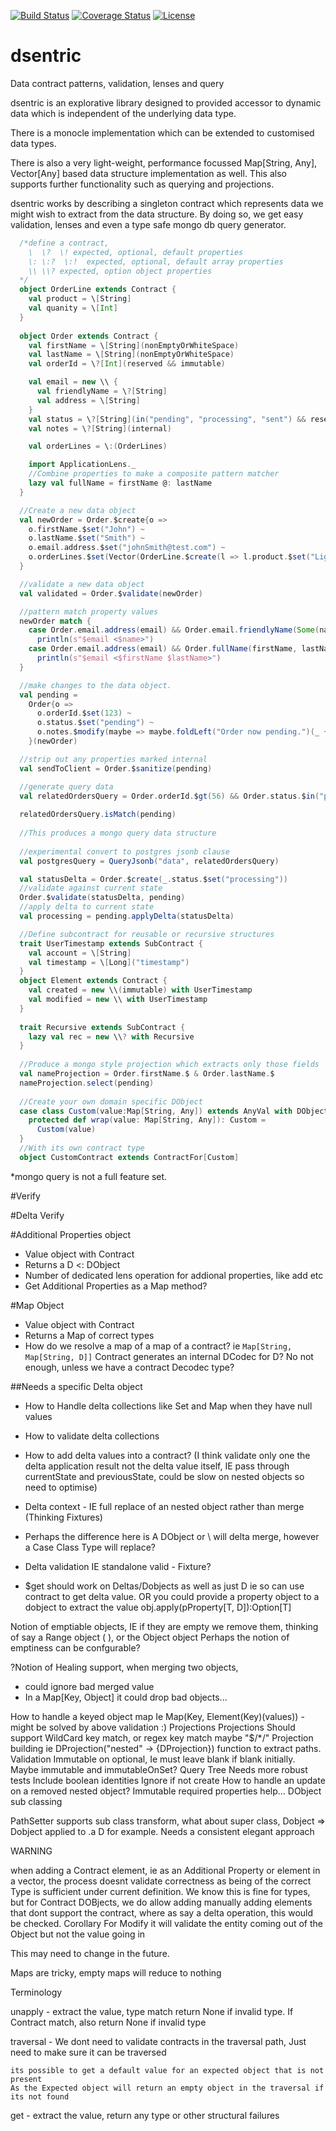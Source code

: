 [![Build Status](https://travis-ci.org/HigherState/dsentric.svg?branch=master)](https://travis-ci.org/HigherState/dsentric)
[![Coverage Status](https://coveralls.io/repos/github/HigherState/dsentric/badge.svg?branch=master)](https://coveralls.io/github/HigherState/dsentric?branch=master)
[![License](http://img.shields.io/:license-Apache%202-red.svg)](http://www.apache.org/licenses/LICENSE-2.0.txt)

# dsentric
Data contract patterns, validation, lenses and query

dsentric is an explorative library designed to provided accessor to dynamic data which is independent of the underlying data type.

There is a monocle implementation which can be extended to customised data types.

There is also a very light-weight, performance focussed Map[String, Any], Vector[Any] based data structure implementation as well.  This also supports further functionality such as querying and projections.

dsentric works by describing a singleton contract which represents data we might wish to extract from the data structure.  By doing so, we get easy validation, lenses and even a type safe mongo db query generator.

```scala
  /*define a contract,
    \  \?  \! expected, optional, default properties
    \: \:?  \:!  expected, optional, default array properties
    \\ \\? expected, option object properties
  */
  object OrderLine extends Contract {
    val product = \[String]
    val quanity = \[Int]
  }
  
  object Order extends Contract {
    val firstName = \[String](nonEmptyOrWhiteSpace)
    val lastName = \[String](nonEmptyOrWhiteSpace)
    val orderId = \?[Int](reserved && immutable)

    val email = new \\ {
      val friendlyName = \?[String]
      val address = \[String]
    }
    val status = \?[String](in("pending", "processing", "sent") && reserved)
    val notes = \?[String](internal)

    val orderLines = \:(OrderLines)

    import ApplicationLens._
    //Combine properties to make a composite pattern matcher
    lazy val fullName = firstName @: lastName
  }

  //Create a new data object
  val newOrder = Order.$create{o =>
    o.firstName.$set("John") ~
    o.lastName.$set("Smith") ~
    o.email.address.$set("johnSmith@test.com") ~
    o.orderLines.$set(Vector(OrderLine.$create(l => l.product.$set("LightBulb") ~ l.quantity.$set(3))))
  }

  //validate a new data object
  val validated = Order.$validate(newOrder)

  //pattern match property values
  newOrder match {
    case Order.email.address(email) && Order.email.friendlyName(Some(name)) =>
      println(s"$email <$name>")
    case Order.email.address(email) && Order.fullName(firstName, lastName) =>
      println(s"$email <$firstName $lastName>")
  }

  //make changes to the data object.
  val pending =
    Order{o =>
      o.orderId.$set(123) ~
      o.status.$set("pending") ~
      o.notes.$modify(maybe => maybe.foldLeft("Order now pending.")(_ + _))
    }(newOrder)

  //strip out any properties marked internal
  val sendToClient = Order.$sanitize(pending)

  //generate query data
  val relatedOrdersQuery = Order.orderId.$gt(56) && Order.status.$in("processing", "sent")
  
  relatedOrdersQuery.isMatch(pending)
  
  //This produces a mongo query data structure
  
  //experimental convert to postgres jsonb clause
  val postgresQuery = QueryJsonb("data", relatedOrdersQuery)

  val statusDelta = Order.$create(_.status.$set("processing"))
  //validate against current state
  Order.$validate(statusDelta, pending)
  //apply delta to current state
  val processing = pending.applyDelta(statusDelta)

  //Define subcontract for reusable or recursive structures
  trait UserTimestamp extends SubContract {
    val account = \[String]
    val timestamp = \[Long]("timestamp")
  }
  object Element extends Contract {
    val created = new \\(immutable) with UserTimestamp
    val modified = new \\ with UserTimestamp
  }
  
  trait Recursive extends SubContract {
    lazy val rec = new \\? with Recursive
  }
  
  //Produce a mongo style projection which extracts only those fields
  val nameProjection = Order.firstName.$ & Order.lastName.$
  nameProjection.select(pending)
  
  //Create your own domain specific DObject
  case class Custom(value:Map[String, Any]) extends AnyVal with DObject with DObjectLike[Custom] {
    protected def wrap(value: Map[String, Any]): Custom =
      Custom(value)
  }
  //With its own contract type
  object CustomContract extends ContractFor[Custom]

```

*mongo query is not a full feature set.

#Verify

#Delta Verify

#Additional Properties object
 - Value object with Contract
 - Returns a D <: DObject
 - Number of dedicated lens operation for addional properties, 
   like add etc
 - Get Additional Properties as a Map method?

#Map Object
 - Value object with Contract
 - Returns a Map of correct types
 - How do we resolve a map of a map of a contract?
  ie `Map[String, Map[String, D]]` 
   Contract generates an internal DCodec for D?
   No not enough, unless we have a contract Decodec type?

##Needs a specific Delta object


- How to Handle delta collections like Set and Map when they have null values
- How to validate delta collections
- How to add delta values into a contract?
(I think validate only one the delta application result not the delta value itself, IE pass through currentState and previousState, could be slow on nested objects so need to optimise)
- Delta context - IE full replace of an nested object rather than merge (Thinking Fixtures)
- Perhaps the difference here is A DObject or \\ will delta merge, however a Case Class Type will replace?
- Delta validation IE standalone valid - Fixture?

- $get should work on Deltas/Dobjects as well as just D ie so can use contract to get delta value. OR you could provide a property object to a dobject to extract the value obj.apply(pProperty[T, D]):Option[T]

Notion of emptiable objects, IE if they are empty we remove them, thinking of say a Range object ( ), or the Object object
Perhaps the notion of emptiness can be confgurable?

?Notion of Healing support, when merging two objects,
- could ignore bad merged value
- In a Map[Key, Object] it could drop bad objects...

How to handle a keyed object map
Ie Map(Key, Element(Key)(values)) - might be solved by above validation :)
Projections
Projections Should support WildCard key match, or regex key match
maybe "$/*/"
Projection building ie  DProjection("nested" -> {​​​​​​​DProjection}​​​​​​​)
function to extract paths.
Validation
Immutable on optional, Ie must leave blank if blank initially. Maybe immutable and immutableOnSet?
Query Tree
Needs more robust tests
Include boolean identities
Ignore if not create
How to handle an update on a removed nested object?
Immutable required properties help...
DObject sub classing

PathSetter supports sub class transform, what about super class, Dobject => Dobject applied to .a D for example.
Needs a consistent elegant approach

WARNING

when adding a Contract element, ie as an Additional Property or element in a vector, the process doesnt validate 
correctness as being of the correct Type is sufficient under current definition.
We know this is fine for types, but for Contract DOBjects, we do allow adding manually adding elements that dont 
support the contract, where as say a delta operation, this would be checked.
Corollary
For Modify it will validate the entity coming out of the Object but not the value going in

This may need to change in the future.

Maps are tricky, empty maps will reduce to nothing

Terminology

unapply - 
    extract the value, type match return None if invalid type.
    If Contract match, also return None if invalid type

traversal -
    We dont need to validate contracts in the traversal path, 
    Just need to make sure it can be traversed

    its possible to get a default value for an expected object that is not present
    As the Expected object will return an empty object in the traversal if its not found

get -
    extract the value, return any type or other structural failures

